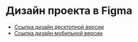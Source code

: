 # Дизайн проекта в Figma

- [Ссылка дизайн десктопной версии](https://www.figma.com/design/HQ87ttOGB2wb0ldFqaDiLT/VK-mini-app-%22CV-Builder%22?node-id=0-1&t=3WdIuhvHDc6ZPGui-1)
- [Ссылка дизайн мобильной версии](https://www.figma.com/design/HQ87ttOGB2wb0ldFqaDiLT/VK-mini-app-%22CV-Builder%22?node-id=32-2&t=lzsMfvSZBsod1Ncf-1)